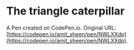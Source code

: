 # The triangle caterpillar

A Pen created on CodePen.io. Original URL: [https://codepen.io/amit_sheen/pen/NWLXXdp](https://codepen.io/amit_sheen/pen/NWLXXdp).

